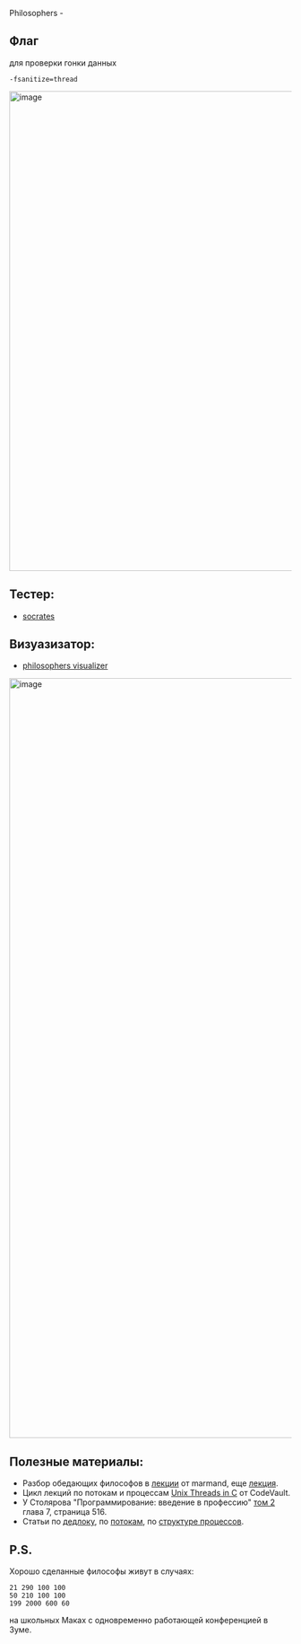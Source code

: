 Philosophers -

Флаг
----
для проверки гонки данных

    -fsanitize=thread
    
<img width="855" alt="image" src="https://user-images.githubusercontent.com/58044383/168979080-999496e9-1eed-403e-aa4c-7b5a51249930.png">


Тестер:
------
- [socrates](https://github.com/nesvoboda/socrates)

Визуазизатор:
------------
- [philosophers visualizer](https://nafuka11.github.io/philosophers-visualizer/)
<img width="1354" alt="image" src="https://user-images.githubusercontent.com/58044383/168973819-a8f17be5-1c02-4c21-ac87-bec3bd460ca3.png">


Полезные материалы:
-------------------
- Разбор обедающих философов в [лекции](https://www.youtube.com/watch?v=WzsPbwIwtiw&t=1616s) от marmand, еще [лекция](https://www.notion.so/Philosophers-4a4982d5c1aa4e2db3a8cfd2df7bd1cd).
- Цикл лекций по потокам и процессам [Unix Threads in C](https://www.youtube.com/watch?v=d9s_d28yJq0&list=PLfqABt5AS4FmuQf70psXrsMLEDQXNkLq2) от CodeVault.
- У Столярова "Программирование: введение в профессию" [том 2](http://www.stolyarov.info/books/pdf/progintro_dmkv2.pdf) глава 7, страница 516.
- Статьи по [дедлоку](https://learnc.info/c/pthreads_deadlock.html), по [потокам](https://habr.com/ru/post/326138/), по [структуре процессов](http://citforum.ru/operating_systems/bach/glava_56.shtml).

P.S.
---
Хорошо сделанные философы живут в случаях:

    21 290 100 100
    50 210 100 100
    199 2000 600 60

на школьных Маках с одновременно работающей конференцией в Зуме.
